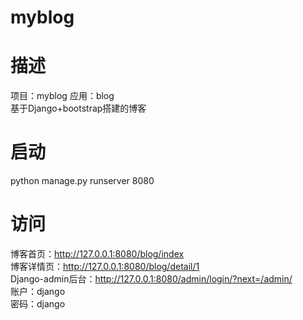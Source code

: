 # myblog
# 描述
项目：myblog 
应用：blog  
基于Django+bootstrap搭建的博客  
# 启动    
python manage.py runserver 8080  
# 访问  
博客首页：http://127.0.0.1:8080/blog/index  
博客详情页：http://127.0.0.1:8080/blog/detail/1  
Django-admin后台：http://127.0.0.1:8080/admin/login/?next=/admin/  
账户：django  
密码：django  
